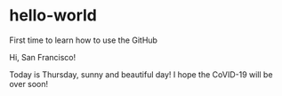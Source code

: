 # hello-world
First time to learn how to use the GitHub

Hi, San Francisco!

Today is Thursday, sunny and beautiful day! I hope the CoVID-19 will be over soon!
